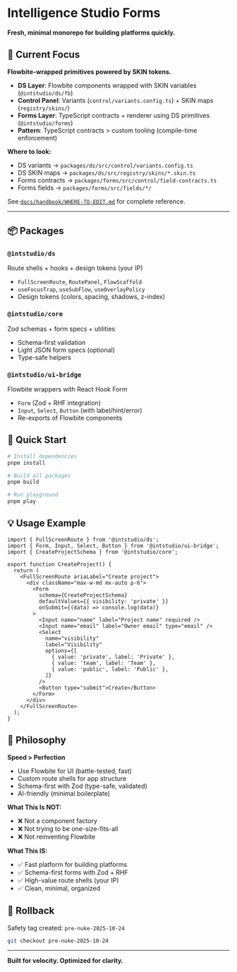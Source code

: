 # Intelligence Studio Forms

**Fresh, minimal monorepo for building platforms quickly.**

## 🎯 **Current Focus**

**Flowbite-wrapped primitives powered by SKIN tokens.**

- **DS Layer**: Flowbite components wrapped with SKIN variables (`@intstudio/ds/fb`)
- **Control Panel**: Variants (`control/variants.config.ts`) + SKIN maps (`registry/skins/`)
- **Forms Layer**: TypeScript contracts + renderer using DS primitives (`@intstudio/forms`)
- **Pattern**: TypeScript contracts > custom tooling (compile-time enforcement)

**Where to look:**
- DS variants → `packages/ds/src/control/variants.config.ts`
- DS SKIN maps → `packages/ds/src/registry/skins/*.skin.ts`
- Forms contracts → `packages/forms/src/control/field-contracts.ts`
- Forms fields → `packages/forms/src/fields/*/`

See [`docs/handbook/WHERE-TO-EDIT.md`](docs/handbook/WHERE-TO-EDIT.md) for complete reference.

---

## 📦 **Packages**

### `@intstudio/ds`
Route shells + hooks + design tokens (your IP)
- `FullScreenRoute`, `RoutePanel`, `FlowScaffold`
- `useFocusTrap`, `useSubFlow`, `useOverlayPolicy`
- Design tokens (colors, spacing, shadows, z-index)

### `@intstudio/core`
Zod schemas + form specs + utilities
- Schema-first validation
- Light JSON form specs (optional)
- Type-safe helpers

### `@intstudio/ui-bridge`
Flowbite wrappers with React Hook Form
- `Form` (Zod + RHF integration)
- `Input`, `Select`, `Button` (with label/hint/error)
- Re-exports of Flowbite components

## 🚀 **Quick Start**

```bash
# Install dependencies
pnpm install

# Build all packages
pnpm build

# Run playground
pnpm play
```

## 💡 **Usage Example**

```tsx
import { FullScreenRoute } from '@intstudio/ds';
import { Form, Input, Select, Button } from '@intstudio/ui-bridge';
import { CreateProjectSchema } from '@intstudio/core';

export function CreateProject() {
  return (
    <FullScreenRoute ariaLabel="Create project">
      <div className="max-w-md mx-auto p-6">
        <Form
          schema={CreateProjectSchema}
          defaultValues={{ visibility: 'private' }}
          onSubmit={(data) => console.log(data)}
        >
          <Input name="name" label="Project name" required />
          <Input name="email" label="Owner email" type="email" />
          <Select
            name="visibility"
            label="Visibility"
            options={[
              { value: 'private', label: 'Private' },
              { value: 'team', label: 'Team' },
              { value: 'public', label: 'Public' },
            ]}
          />
          <Button type="submit">Create</Button>
        </Form>
      </div>
    </FullScreenRoute>
  );
}
```

## 🎯 **Philosophy**

**Speed > Perfection**
- Use Flowbite for UI (battle-tested, fast)
- Custom route shells for app structure
- Schema-first with Zod (type-safe, validated)
- AI-friendly (minimal boilerplate)

**What This Is NOT:**
- ❌ Not a component factory
- ❌ Not trying to be one-size-fits-all
- ❌ Not reinventing Flowbite

**What This IS:**
- ✅ Fast platform for building platforms
- ✅ Schema-first forms with Zod + RHF
- ✅ High-value route shells (your IP)
- ✅ Clean, minimal, organized

## 🔄 **Rollback**

Safety tag created: `pre-nuke-2025-10-24`

```bash
git checkout pre-nuke-2025-10-24
```

---

**Built for velocity. Optimized for clarity.**
